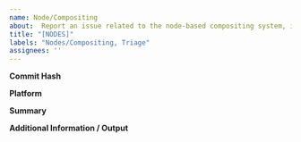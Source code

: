 ```yaml
---
name: Node/Compositing
about:  Report an issue related to the node-based compositing system, including node graph usability issues, issues working with node effects, issues with composited output, etc.
title: "[NODES]"
labels: "Nodes/Compositing, Triage"
assignees: ''
---
```

**Commit Hash** <!-- 8 character string of letters/numbers in title bar (e.g. 3ea173c9) -->


**Platform**


**Summary**


**Additional Information / Output**

